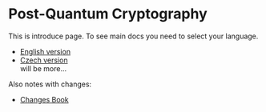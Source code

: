 # Post-Quantum Cryptography

This is introduce page. To see main docs you need to select your language.

- [English version](README.ENG.md)
- [Czech version](README.CZ.md) <br>
will be more...

Also notes with changes:

- [Changes Book](changes_book.md)